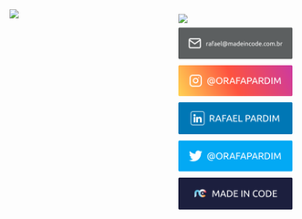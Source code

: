 <style>
  main {
    display: flex;
    justify-content: space-between;
  }

  nav {
    align-items: center;
    display: flex;
    flex-direction: column;
    gap: .5rem;
    justify-content: center;
    max-width: 200px;
    padding: .5rem;
  }

  nav > img {
    width: 100%;
  }
</style>

<main>
  <div>
    <img width="400px" src="https://github-readme-stats.vercel.app/api/top-langs/?username=orafapardim&layout=compact&langs_count=7&theme=dark"/>
  </div>
  <nav class="sidebar">
    <img src="https://komarev.com/ghpvc/?username=orafapardim&color=blue"/>
    <a href="mailto:rafael@madeincode.com.br" target="_blank">
      <img src="./images/github-email.svg"/>
    </a>
    <a href="https://www.instagram.com/orafapardim" target="_blank">
      <img src="./images/github-insta.svg"/>
    </a>
    <a href="https://www.linkedin.com/in/orafapardim" target="_blank">
      <img src="./images/github-linkedin.svg"/>
    </a>
    <a href="https://www.twitter.com/orafapardim" target="_blank">
      <img src="./images/github-twitter.svg"/>
    </a>
    <a href="https://www.madeincode.com.br" target="_blank">
      <img src="./images/github-madeincode.svg"/>
    </a>
  </nav>
</main>